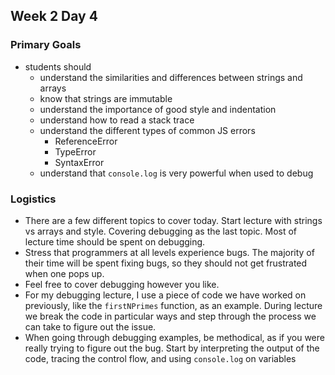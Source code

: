 ## Week 2 Day 4

### Primary Goals

- students should
  - understand the similarities and differences between strings and arrays
  - know that strings are immutable
  - understand the importance of good style and indentation
  - understand how to read a stack trace
  - understand the different types of common JS errors
    - ReferenceError
    - TypeError
    - SyntaxError
  - understand that `console.log` is very powerful when used to debug

### Logistics

- There are a few different topics to cover today. Start lecture with strings vs arrays
and style. Covering debugging as the last topic. Most of lecture time should be spent
on debugging.
- Stress that programmers at all levels experience bugs. The majority of their time will
be spent fixing bugs, so they should not get frustrated when one pops up.
- Feel free to cover debugging however you like.
- For my debugging lecture, I use a piece of code we have worked on previously,
like the `firstNPrimes` function, as an example. During lecture we break the code
in particular ways and step through the process we can take to figure out the issue.
- When going through debugging examples, be methodical, as if you were really
trying to figure out the bug. Start by interpreting the output of the code, tracing
the control flow, and using `console.log` on variables
